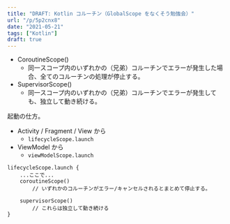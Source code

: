 ```yaml
---
title: "DRAFT: Kotlin コルーチン（GlobalScope をなくそう勉強会）"
url: "/p/5p2cnx8"
date: "2021-05-21"
tags: ["Kotlin"]
draft: true
---
```


- CoroutineScope()
    - 同一スコープ内のいずれかの（兄弟）コルーチンでエラーが発生した場合、全てのコルーチンの処理が停止する。
- SupervisorScope()
    - 同一スコープ内のいずれかの（兄弟）コルーチンでエラーが発生しても、独立して動き続ける。

起動の仕方。

- Activity / Fragment / View から
    - `lifecycleScope.launch`
- ViewModel から
    - `viewModelScope.launch`

```
lifecycleScope.launch {
    ...ここで...
    coroutineScope()
        // いずれかのコルーチンがエラー/キャンセルされるとまとめて停止する。

    supervisorScope()
        // これらは独立して動き続ける
}
```

